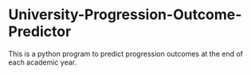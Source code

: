 # University-Progression-Outcome-Predictor
This is a python program to predict progression outcomes at the end of each academic year.
